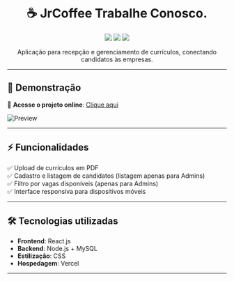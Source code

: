 <h1 align="center">☕ JrCoffee Trabalhe Conosco.</h1>

<p align="center">
  <img src="https://img.shields.io/badge/Status-Online-success?style=flat-square">
  <img src="https://img.shields.io/github/languages/top/Brunoso0/nome-do-repo?style=flat-square">
  <img src="https://img.shields.io/github/last-commit/Brunoso0/nome-do-repo?style=flat-square">
</p>

<p align="center">
  Aplicação para recepção e gerenciamento de currículos, conectando candidatos às empresas.
</p>

---

## 🚀 Demonstração

🔗 **Acesse o projeto online**: [Clique aqui](https://www.jrcoffee.com.br/)

![Preview](./src/assets/jrcoffee.gif) <!-- Altere pelo caminho correto da sua imagem -->

---

## ⚡ Funcionalidades

✅ Upload de currículos em PDF  
✅ Cadastro e listagem de candidatos  (listagem apenas para Admins)  
✅ Filtro por vagas disponíveis  (apenas para Admins)  
✅ Interface responsiva para dispositivos móveis  

---

## 🛠️ Tecnologias utilizadas

- **Frontend**: React.js
- **Backend**: Node.js + MySQL
- **Estilização**: CSS
- **Hospedagem**: Vercel

---
